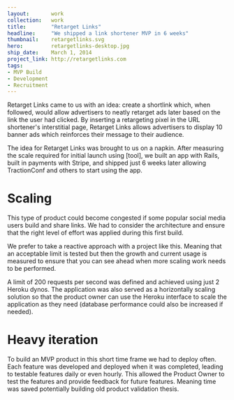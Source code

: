 ```yaml
---
layout:       work
collection:   work
title:        "Retarget Links"
headline:     "We shipped a link shortener MVP in 6 weeks"
thumbnail:    retargetlinks.svg
hero:         retargetlinks-desktop.jpg
ship_date:    March 1, 2014
project_link: http://retargetlinks.com
tags:
- MVP Build
- Development
- Recruitment
---
```


Retarget Links came to us with an idea: create a shortlink which, when followed, would allow advertisers to neatly retarget ads later based on the link the user had clicked. By inserting a retargeting pixel in the URL shortener's interstitial page, Retarget Links allows advertisers to display 10 banner ads which reinforces their message to their audience.

The idea for Retarget Links was brought to us on a napkin. After measuring the scale required for initial launch using [tool], we built an app with Rails, built in payments with Stripe, and shipped just 6 weeks later allowing TractionConf and others to start using the app.

# Scaling

This type of product could become congested if some popular social media users build and share links. We had to consider the architecture and ensure that the right level of effort was applied during this first build.

We prefer to take a reactive approach with a project like this. Meaning that an acceptable limit is tested but then the growth and current usage is measured to ensure that you can see ahead when more scaling work needs to be performed.

A limit of 200 requests per second was defined and achieved using just 2 Heroku dynos. The application was also served as a horizontally scaling solution so that the product owner can use the Heroku interface to scale the application as they need (database performance could also be increased if needed).

# Heavy iteration

To build an MVP product in this short time frame we had to deploy often. Each feature was developed and deployed when it was completed, leading to testable features daily or even hourly. This allowed the Product Owner to test the features and provide feedback for future features. Meaning time was saved potentially building old product validation thesis.
